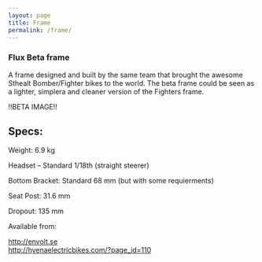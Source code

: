 ```yaml
---
layout: page
title: Frame
permalink: /frame/
---
```


### Flux Beta frame

A frame designed and built by the same team that brought the awesome Sthealt Bomber/Fighter bikes to the world.
The beta frame could be seen as a lighter, simplera and cleaner version of the Fighters frame.

!!BETA IMAGE!!

## Specs:

Weight:  6.9 kg

Headset – Standard 1/18th (straight steerer)

Bottom Bracket: Standard 68 mm (but with some requierments)

Seat Post: 31.6 mm

Dropout: 135 mm

Available from:

http://envolt.se<br>
http://hyenaelectricbikes.com/?page_id=110
